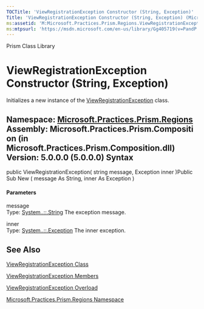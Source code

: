 ```yaml
---
TOCTitle: 'ViewRegistrationException Constructor (String, Exception)'
Title: 'ViewRegistrationException Constructor (String, Exception) (Microsoft.Practices.Prism.Regions)'
ms:assetid: 'M:Microsoft.Practices.Prism.Regions.ViewRegistrationException.\#ctor(System.String,System.Exception)'
ms:mtpsurl: 'https://msdn.microsoft.com/en-us/library/Gg405719(v=PandP.50)'
---
```


Prism Class Library

ViewRegistrationException Constructor (String, Exception)
=========================================================

Initializes a new instance of the [ViewRegistrationException](https://msdn.microsoft.com/t:microsoft.practices.prism.regions.viewregistrationexception) class.

**Namespace:** [Microsoft.Practices.Prism.Regions](https://msdn.microsoft.com/n:microsoft.practices.prism.regions)
**Assembly:** Microsoft.Practices.Prism.Composition (in Microsoft.Practices.Prism.Composition.dll) Version: 5.0.0.0 (5.0.0.0)
Syntax
------

<span id="syntaxToggle"></span>public ViewRegistrationException( string message, Exception inner )Public Sub New ( message As String, inner As Exception )
#### Parameters

message  
Type: [System..::.String](http://msdn2.microsoft.com/en-us/library/s1wwdcbf)
The exception message.

<!-- -->

inner  
Type: [System..::.Exception](http://msdn2.microsoft.com/en-us/library/c18k6c59)
The inner exception.

See Also
--------

<span id="seeAlsoToggle"></span>
[ViewRegistrationException Class](https://msdn.microsoft.com/t:microsoft.practices.prism.regions.viewregistrationexception)

[ViewRegistrationException Members](https://msdn.microsoft.com/allmembers.t:microsoft.practices.prism.regions.viewregistrationexception)

[ViewRegistrationException Overload](https://msdn.microsoft.com/overload:microsoft.practices.prism.regions.viewregistrationexception.)

[Microsoft.Practices.Prism.Regions Namespace](https://msdn.microsoft.com/n:microsoft.practices.prism.regions)
